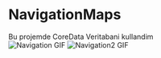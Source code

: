 # NavigationMaps
Bu projemde CoreData Veritabani kullandim  
![Navigation GIF](https://user-images.githubusercontent.com/38720522/154446364-c9d7c826-f7e7-484d-8e64-fc6c5a41c53f.gif)
![Navigation2 GIF](https://user-images.githubusercontent.com/38720522/154446415-72d5e111-e051-484b-ac64-3aa85817a9cd.gif)

